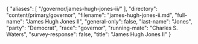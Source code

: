 {
  "aliases": [
    "/governor/james-hugh-jones-ii/"
  ],
  "directory": "content/primary/governor",
  "filename": "james-hugh-jones-ii.md",
  "full-name": "James Hugh Jones II",
  "general-only": false,
  "last-name": "Jones",
  "party": "Democrat",
  "race": "governor",
  "running-mate": "Charles S. Waters",
  "survey-response": false,
  "title": "James Hugh Jones II"
}
